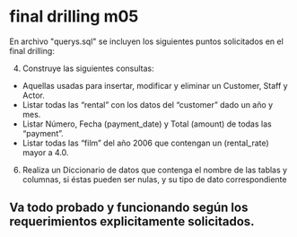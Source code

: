 # final drilling m05

En archivo "querys.sql" se incluyen los siguientes puntos solicitados en el final drilling:

4. Construye las siguientes consultas:
+ Aquellas usadas para insertar, modificar y eliminar un Customer, Staff y Actor.
+ Listar todas las “rental” con los datos del “customer” dado un año y mes.
+ Listar Número, Fecha (payment_date) y Total (amount) de todas las “payment”.
+ Listar todas las “film” del año 2006 que contengan un (rental_rate) mayor a 4.0.

6. Realiza un Diccionario de datos que contenga el nombre de las tablas y columnas, si
éstas pueden ser nulas, y su tipo de dato correspondiente


## Va todo probado y funcionando según los requerimientos explicitamente solicitados.
